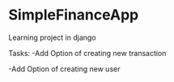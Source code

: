 # SimpleFinanceApp
Learning project in django


Tasks:
  -Add Option of creating new transaction
  
  -Add Option of creating new user
